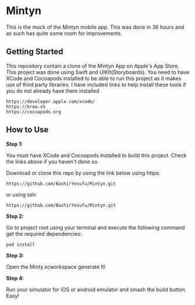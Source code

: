 # Mintyn

This is the mock of the Mintyn mobile app. This was done in 36 hours and as such has quite some room for improvements. 

## Getting Started
This repository contain a clone of the Mintyn App on Apple's App Store. This project was done using Swift and UIKIt(Storyboards). You need to have XCode and Cocoapods installed to be able to run this project as it makes use of third party libraries. I have included links to help install these tools if you do not already have them installed

```
https://developer.apple.com/xcode/
https://brew.sh
https://cocoapods.org
```


## How to Use 

**Step 1:**


You must have XCode and Cocoapods Installed to build this project. Check the links above if you haven't done so.

Download or clone this repo by using the link below using https:

```
https://github.com/BashirYesufu/Mintyn.git
```

or using ssh:

```
https://github.com/BashirYesufu/Mintyn.git
```

**Step 2:**

Go to project root using your terminal and execute the following command get the required dependencies: 

```
pod install 
```

**Step 3:**

Open the Minty.xcworkspace generate fil

**Step 4:**

Run your simulator for iOS or android emulator and smash the build button. Easy!
